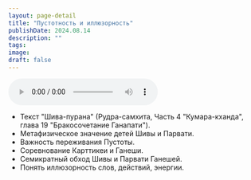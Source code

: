 ```yaml
---
layout: page-detail
title: "Пустотность и иллюзорность"
publishDate: 2024.08.14
description: ""
tags:
image:
draft: false
---
```


<audio title="2024.08.14 - Пустотность и иллюзорность.mp3" src="https://filer-api.advayta.org/v1.0/public/files/73541" controls=""></audio>

* Текст "Шива-пурана" (Рудра-самхита, Часть 4 "Кумара-кханда", глава 19 "Бракосочетание Ганапати").
* Метафизическое значение детей Шивы и Парвати.
* Важность переживания Пустоты.
* Соревнование Карттикеи и Ганеши.
* Семикратный обход Шивы и Парвати Ганешей.
* Понять иллюзорность слов, действий, энергии.

  
